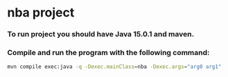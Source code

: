 # nba project
### To run project you should have Java 15.0.1 and maven.
### Compile and run the program with the following command:

```bash
mvn compile exec:java -q -Dexec.mainClass=nba -Dexec.args="arg0 arg1"
```
